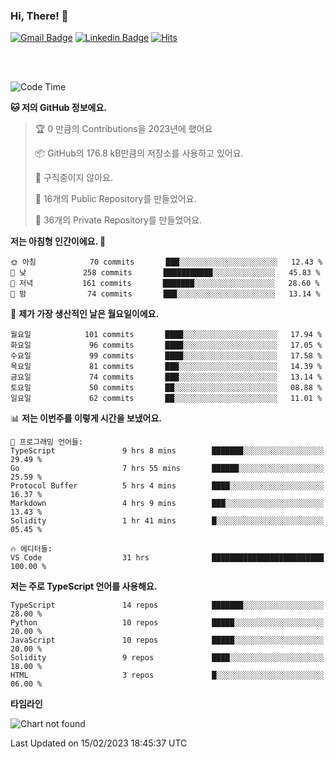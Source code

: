 ### Hi, There! 👋


[![Gmail Badge](https://img.shields.io/badge/-725psh@gmail.com-c14438?style=flat&logo=Gmail&logoColor=white&link=mailto:725psh@gmail.com)](mailto:725psh@gmail.com) 
[![Linkedin Badge](https://img.shields.io/badge/-soohanpark-0072b1?style=flat&logo=Linkedin&logoColor=white&link=https://www.linkedin.com/in/soohanpark/)](https://www.linkedin.com/in/soohanpark/) 
[![Hits](https://hits.seeyoufarm.com/api/count/incr/badge.svg?url=https%3A%2F%2Fgithub.com%2FSoohan-Park&count_bg=%23000000&title_bg=%23828282&icon=gradle.svg&icon_color=%23FFFFFF&title=Visited&edge_flat=false)](https://hits.seeyoufarm.com)  

<br />
<br />

<!--START_SECTION:waka-->
![Code Time](http://img.shields.io/badge/Code%20Time-537%20hrs%2024%20mins-blue)

**🐱 저의 GitHub 정보에요.** 

> 🏆 0 만큼의 Contributions을 2023년에 했어요
 > 
> 📦 GitHub의 176.8 kB만큼의 저장소를 사용하고 있어요. 
 > 
> 🚫 구직중이지 않아요.
 > 
> 📜 16개의 Public Repository를 만들었어요. 
 > 
> 🔑 36개의 Private Repository를 만들었어요.  
 > 
**저는 아침형 인간이에요. 🐤** 

```text
🌞 아침            70 commits       ███░░░░░░░░░░░░░░░░░░░░░░   12.43 % 
🌆 낮　           258 commits       ███████████░░░░░░░░░░░░░░   45.83 % 
🌃 저녁           161 commits       ███████░░░░░░░░░░░░░░░░░░   28.60 % 
🌙 밤　            74 commits       ███░░░░░░░░░░░░░░░░░░░░░░   13.14 % 

```
📅 **제가 가장 생산적인 날은 월요일이에요.** 

```text
월요일            101 commits       ████░░░░░░░░░░░░░░░░░░░░░   17.94 % 
화요일             96 commits       ████░░░░░░░░░░░░░░░░░░░░░   17.05 % 
수요일             99 commits       ████░░░░░░░░░░░░░░░░░░░░░   17.58 % 
목요일             81 commits       ███░░░░░░░░░░░░░░░░░░░░░░   14.39 % 
금요일             74 commits       ███░░░░░░░░░░░░░░░░░░░░░░   13.14 % 
토요일             50 commits       ██░░░░░░░░░░░░░░░░░░░░░░░   08.88 % 
일요일             62 commits       ██░░░░░░░░░░░░░░░░░░░░░░░   11.01 % 

```


📊 **저는 이번주를 이렇게 시간을 보냈어요.** 

```text
💬 프로그래밍 언어들: 
TypeScript               9 hrs 8 mins        ███████░░░░░░░░░░░░░░░░░░   29.49 % 
Go                       7 hrs 55 mins       ██████░░░░░░░░░░░░░░░░░░░   25.59 % 
Protocol Buffer          5 hrs 4 mins        ████░░░░░░░░░░░░░░░░░░░░░   16.37 % 
Markdown                 4 hrs 9 mins        ███░░░░░░░░░░░░░░░░░░░░░░   13.43 % 
Solidity                 1 hr 41 mins        █░░░░░░░░░░░░░░░░░░░░░░░░   05.45 % 

🔥 에디터들: 
VS Code                  31 hrs              █████████████████████████   100.00 % 

```

**저는 주로 TypeScript 언어를 사용해요.** 

```text
TypeScript               14 repos            ███████░░░░░░░░░░░░░░░░░░   28.00 % 
Python                   10 repos            █████░░░░░░░░░░░░░░░░░░░░   20.00 % 
JavaScript               10 repos            █████░░░░░░░░░░░░░░░░░░░░   20.00 % 
Solidity                 9 repos             ████░░░░░░░░░░░░░░░░░░░░░   18.00 % 
HTML                     3 repos             █░░░░░░░░░░░░░░░░░░░░░░░░   06.00 % 

```


**타임라인**

![Chart not found](https://raw.githubusercontent.com/Soohan-Park/Soohan-Park/master/charts/bar_graph.png) 


 Last Updated on 15/02/2023 18:45:37 UTC
<!--END_SECTION:waka-->
